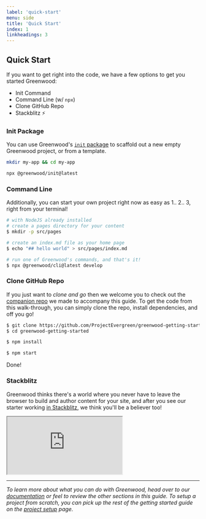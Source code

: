 ```yaml
---
label: 'quick-start'
menu: side
title: 'Quick Start'
index: 1
linkheadings: 3
---
```


## Quick Start

If you want to get right into the code, we have a few options to get you started Greenwood:

- Init Command
- Command Line (w/ `npx`)
- Clone GitHub Repo
- Stackblitz ⚡

### Init Package

You can use Greenwood's [`init` package](https://github.com/ProjectEvergreen/greenwood/blob/master/packages/init/README.md) to scaffold out a new empty Greenwood project, or from a template.

```bash
mkdir my-app && cd my-app

npx @greenwood/init@latest
```

### Command Line

Additionally, you can start your own project right now as easy as 1.. 2.. 3, right from your terminal!
```bash
# with NodeJS already installed
# create a pages directory for your content
$ mkdir -p src/pages

# create an index.md file as your home page
$ echo "## hello world" > src/pages/index.md

# run one of Greenwood's commands, and that's it!
$ npx @greenwood/cli@latest develop
```

### Clone GitHub Repo
If you just want to _clone and go_ then we welcome you to check out the [companion repo](https://github.com/ProjectEvergreen/greenwood-getting-started) we made to accompany this guide.  To get the code from this walk-through, you can simply clone the repo, install dependencies, and off you go!

```bash
$ git clone https://github.com/ProjectEvergreen/greenwood-getting-started
$ cd greenwood-getting-started

$ npm install

$ npm start
```

Done!

### Stackblitz

Greenwood thinks there's a world where you never have to leave the browser to build and author content for your site, and after you see our starter working [in Stackblitz](https://stackblitz.com/github/projectevergreen/greenwood-getting-started?embed=1), we think you'll be a believer too!

<iframe src="https://stackblitz.com/github/projectevergreen/greenwood-getting-started?embed=1" class="stackblitz" loading="lazy"></iframe>

----

_To learn more about what you can do with Greenwood, head over to our [documentation](/docs/) or feel to review the other sections in this guide.  To setup a project from scratch, you can pick up the rest of the getting started guide on the [project setup](/getting-started/project-setup) page._